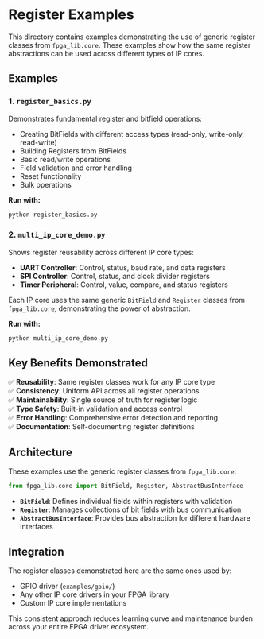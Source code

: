 # Register Examples

This directory contains examples demonstrating the use of generic register classes from `fpga_lib.core`. These examples show how the same register abstractions can be used across different types of IP cores.

## Examples

### 1. `register_basics.py`
Demonstrates fundamental register and bitfield operations:
- Creating BitFields with different access types (read-only, write-only, read-write)
- Building Registers from BitFields
- Basic read/write operations
- Field validation and error handling
- Reset functionality
- Bulk operations

**Run with:**
```bash
python register_basics.py
```

### 2. `multi_ip_core_demo.py`
Shows register reusability across different IP core types:
- **UART Controller**: Control, status, baud rate, and data registers
- **SPI Controller**: Control, status, and clock divider registers  
- **Timer Peripheral**: Control, value, compare, and status registers

Each IP core uses the same generic `BitField` and `Register` classes from `fpga_lib.core`, demonstrating the power of abstraction.

**Run with:**
```bash
python multi_ip_core_demo.py
```

## Key Benefits Demonstrated

✅ **Reusability**: Same register classes work for any IP core type  
✅ **Consistency**: Uniform API across all register operations  
✅ **Maintainability**: Single source of truth for register logic  
✅ **Type Safety**: Built-in validation and access control  
✅ **Error Handling**: Comprehensive error detection and reporting  
✅ **Documentation**: Self-documenting register definitions  

## Architecture

These examples use the generic register classes from `fpga_lib.core`:

```python
from fpga_lib.core import BitField, Register, AbstractBusInterface
```

- **`BitField`**: Defines individual fields within registers with validation
- **`Register`**: Manages collections of bit fields with bus communication
- **`AbstractBusInterface`**: Provides bus abstraction for different hardware interfaces

## Integration

The register classes demonstrated here are the same ones used by:
- GPIO driver (`examples/gpio/`)
- Any other IP core drivers in your FPGA library
- Custom IP core implementations

This consistent approach reduces learning curve and maintenance burden across your entire FPGA driver ecosystem.
